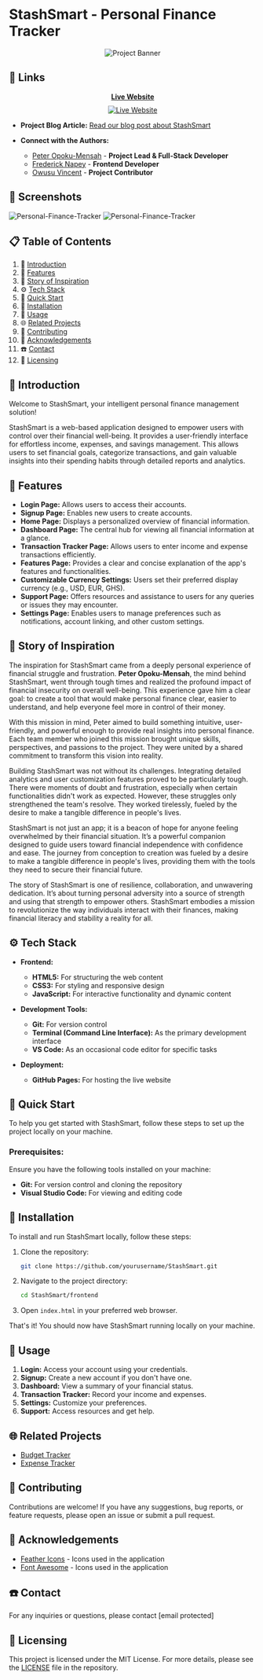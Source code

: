 # StashSmart - Personal Finance Tracker

<div align="center">
  <img src="./assets/stashsmart.png" alt="Project Banner">
</div>

## 🔗 Links

<div align="center">
  <a href="https://deezyfg.github.io/StashSmart/">
    <strong>Live Website</strong><br>
    <img src="https://i.postimg.cc/0Qz8hDKf/live-icon.png" alt="Live Website" style="margin-top: 10px;">
  </a>
</div>

* **Project Blog Article:**
[Read our blog post about StashSmart]()

* **Connect with the Authors:** 
  - [Peter Opoku-Mensah](https://www.linkedin.com/in/opokumensahpeter/) - **Project Lead & Full-Stack Developer**
  - [Frederick Napey](https://www.linkedin.com/in/frederick-napey-85426a287/) - **Frontend Developer**
  - [Owusu Vincent](https://www.linkedin.com/in/owusuvincent/) - **Project Contributor**

## 📸 Screenshots

![Personal-Finance-Tracker](./assets/sc-finished-product.png)
![Personal-Finance-Tracker](./assets/sc1-finished-product.png)

## 📋 Table of Contents

1. 🤖 [Introduction](#introduction)
2. 🔋 [Features](#features)
3. 🦜️ [Story of Inspiration](#story-of-inspiration)
4. ⚙️ [Tech Stack](#tech-stack)
5. 🤸 [Quick Start](#quick-start)
6. 🚀 [Installation](#installation)
7. 🤳️ [Usage](#usage)
8. 🌐️ [Related Projects](#related-projects)
9. 🤔️ [Contributing](#contributing)
10. 🫡 [Acknowledgements](#acknowledgements)
11. ☎️ [Contact](#contact)
12. 📃️ [Licensing](#licensing)

## 🤖 Introduction

Welcome to StashSmart, your intelligent personal finance management solution!

StashSmart is a web-based application designed to empower users with control over their financial well-being. It provides a user-friendly interface for effortless income, expenses, and savings management. This allows users to set financial goals, categorize transactions, and gain valuable insights into their spending habits through detailed reports and analytics.

## 🔋 Features

* **Login Page:** Allows users to access their accounts.
* **Signup Page:** Enables new users to create accounts.
* **Home Page:** Displays a personalized overview of financial information.
* **Dashboard Page:** The central hub for viewing all financial information at a glance.
* **Transaction Tracker Page:** Allows users to enter income and expense transactions efficiently.
* **Features Page:** Provides a clear and concise explanation of the app's features and functionalities.
* **Customizable Currency Settings:** Users set their preferred display currency (e.g., USD, EUR, GHS).
* **Support Page:** Offers resources and assistance to users for any queries or issues they may encounter.
* **Settings Page:** Enables users to manage preferences such as notifications, account linking, and other custom settings.

## 🦜️ Story of Inspiration

The inspiration for StashSmart came from a deeply personal experience of financial struggle and frustration. **Peter Opoku-Mensah**, the mind behind StashSmart, went through tough times and realized the profound impact of financial insecurity on overall well-being. This experience gave him a clear goal: to create a tool that would make personal finance clear, easier to understand, and help everyone feel more in control of their money.

With this mission in mind, Peter aimed to build something intuitive, user-friendly, and powerful enough to provide real insights into personal finance. Each team member who joined this mission brought unique skills, perspectives, and passions to the project. They were united by a shared commitment to transform this vision into reality.

Building StashSmart was not without its challenges. Integrating detailed analytics and user customization features proved to be particularly tough. There were moments of doubt and frustration, especially when certain functionalities didn't work as expected. However, these struggles only strengthened the team's resolve. They worked tirelessly, fueled by the desire to make a tangible difference in people's lives.

StashSmart is not just an app; it is a beacon of hope for anyone feeling overwhelmed by their financial situation. It’s a powerful companion designed to guide users toward financial independence with confidence and ease. The journey from conception to creation was fueled by a desire to make a tangible difference in people's lives, providing them with the tools they need to secure their financial future.

The story of StashSmart is one of resilience, collaboration, and unwavering dedication. It’s about turning personal adversity into a source of strength and using that strength to empower others. StashSmart embodies a mission to revolutionize the way individuals interact with their finances, making financial literacy and stability a reality for all.

## ⚙️ Tech Stack

* **Frontend:**
  - **HTML5:** For structuring the web content
  - **CSS3:** For styling and responsive design
  - **JavaScript:** For interactive functionality and dynamic content

* **Development Tools:**
  - **Git:** For version control
  - **Terminal (Command Line Interface):** As the primary development interface
  - **VS Code:** As an occasional code editor for specific tasks

* **Deployment:**
  - **GitHub Pages:** For hosting the live website

## 🤸 Quick Start

To help you get started with StashSmart, follow these steps to set up the project locally on your machine.

### Prerequisites:
Ensure you have the following tools installed on your machine:

- **Git:** For version control and cloning the repository
- **Visual Studio Code:** For viewing and editing code

## 🚀 Installation

To install and run StashSmart locally, follow these steps:

1. Clone the repository:
    ```bash
    git clone https://github.com/yourusername/StashSmart.git
    ```
2. Navigate to the project directory:
    ```bash
    cd StashSmart/frontend
    ```
3. Open `index.html` in your preferred web browser.

That's it! You should now have StashSmart running locally on your machine.

## 🤳️ Usage

1. **Login:** Access your account using your credentials.
2. **Signup:** Create a new account if you don't have one.
3. **Dashboard:** View a summary of your financial status.
4. **Transaction Tracker:** Record your income and expenses.
5. **Settings:** Customize your preferences.
6. **Support:** Access resources and get help.

## 🌐️ Related Projects

- [Budget Tracker](https://github.com/sammitjain/budget-tracker)
- [Expense Tracker](https://github.com/sameersyd/Expenso-iOS)

## 🤔️ Contributing

Contributions are welcome! If you have any suggestions, bug reports, or feature requests, please open an issue or submit a pull request.

## 🫡 Acknowledgements

- [Feather Icons](https://feathericons.com/) - Icons used in the application
- [Font Awesome](https://fontawesome.com/) - Icons used in the application

## ☎️ Contact

For any inquiries or questions, please contact [email protected]

## 📃️ Licensing

This project is licensed under the MIT License. For more details, please see the [LICENSE](LICENSE) file in the repository.

